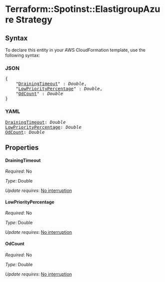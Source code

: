 # Terraform::Spotinst::ElastigroupAzure Strategy

## Syntax

To declare this entity in your AWS CloudFormation template, use the following syntax:

### JSON

<pre>
{
    "<a href="#drainingtimeout" title="DrainingTimeout">DrainingTimeout</a>" : <i>Double</i>,
    "<a href="#lowprioritypercentage" title="LowPriorityPercentage">LowPriorityPercentage</a>" : <i>Double</i>,
    "<a href="#odcount" title="OdCount">OdCount</a>" : <i>Double</i>
}
</pre>

### YAML

<pre>
<a href="#drainingtimeout" title="DrainingTimeout">DrainingTimeout</a>: <i>Double</i>
<a href="#lowprioritypercentage" title="LowPriorityPercentage">LowPriorityPercentage</a>: <i>Double</i>
<a href="#odcount" title="OdCount">OdCount</a>: <i>Double</i>
</pre>

## Properties

#### DrainingTimeout

_Required_: No

_Type_: Double

_Update requires_: [No interruption](https://docs.aws.amazon.com/AWSCloudFormation/latest/UserGuide/using-cfn-updating-stacks-update-behaviors.html#update-no-interrupt)

#### LowPriorityPercentage

_Required_: No

_Type_: Double

_Update requires_: [No interruption](https://docs.aws.amazon.com/AWSCloudFormation/latest/UserGuide/using-cfn-updating-stacks-update-behaviors.html#update-no-interrupt)

#### OdCount

_Required_: No

_Type_: Double

_Update requires_: [No interruption](https://docs.aws.amazon.com/AWSCloudFormation/latest/UserGuide/using-cfn-updating-stacks-update-behaviors.html#update-no-interrupt)


